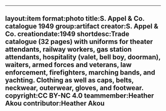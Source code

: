 ---
layout:item
 format:photo
 title:S. Appel & Co. catalogue 1949
 group:artifact
 creator:S. Appel & Co.
 creationdate:1949
 shortdesc:Trade catalogue (32 pages) with uniforms for theater attendants, railway workers, gas station attendants, hospitality (valet, bell boy, doorman), waiters, armed forces and veterans, law enforcement, firefighters, marching bands, and yachting.  Clothing as well as caps, belts, neckwear, outerwear, gloves, and footwear. 
 copyright:CC BY-NC 4.0
 teammember:Heather Akou
 contributor:Heather Akou
---